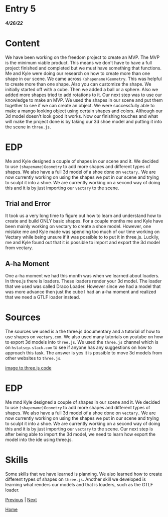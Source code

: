 # Entry 5
##### 4/26/22

# Content
We have been working on the freedom project to create an MVP. The MVP is the minimum viable product. This means we don't have to have a full project finished
and completed but we must have something that functions. Me and Kyle were doing our research on how to create more than one shape in our scene. We came across `(shapename)Geometry`.
This was helpful to create more than one shape. Also you can customize the shape. We initially started off with a cube. Then we added a ball or a sphere. Also we added more shapes tried to add rotations to it. 
Our next step was to use our knowledge to make an MVP. We used the shapes in our scene and put them together to see if we can create an object. We were successfully able to make 
a mango looking object using certain shapes and colors. Although our 3d model doesn't look good it works. Now our finishing touches and what will make the project done is by taking our 3d shoe model and putting it into
the scene in `three.js`.

# EDP
Me and Kyle designed a couple of shapes in our scene and it. We decided to use `(shapename)Geometry` to add more shapes and different types of shapes. We also have a full 3d model of a shoe done on `vectary.`
We are now currently working on using the shapes we put in our scene and trying to sculpt it into a shoe. We are currently working on a second way of doing this and it is by just importing our `vectary` to the scene.

## Trial and Error
It took us a very long time to figure out how to learn and understand how to create and build ONLY basic shapes. For a couple months me and Kyle have been mainly working on vectary to create a shoe model. However, one mistake me and Kyle made was spending too much of our time working on Vectary while being unsure if it was possible to to put it in three.js. Luckily, me and Kyle found out that it is possible to import and export the 3d model from vectary. 

## A-ha Moment
One a-ha moment we had this month was when we learned about loaders. In three.js there is loaders. These loaders render your 3d model. The loader that we used was called Draco Loader. However since we had a model that was more advance then just the cube I had an a-ha moment and realized that we need a GTLF loader instead. 


# Sources 
The sources we used is a the three.js documentary and a tutorial of how to use shapes on `vectary.com`. We also used many tutorials on youtube on how to export 3d models into `three.js`.
We used the `three.js` channel which is on `hstatsep.slack.com` to see if anyone has any suggestions on how to approach this task. The answer is yes it is possible to move 3d models from other websites to `three.js`.




[image to three.js code](picture.png)


# EDP
Me mnd Kyle designed a couple of shapes in our scene and it. We decided to use `(shapename)Geometry` to add more shapes and different types of shapes. We also have a full 3d model of a shoe done on `vectary.`
We are now currently working on using the shapes we put in our scene and trying to sculpt it into a shoe. We are currently working on a second way of doing this and it is by just importing our `vectary` to the scene. Our next step is after being able to 
import the 3d model, we need to learn how export the model into the ide using three.js. 


# Skills 
Some skills that we have learned is planning. We also learned how to create different types of shapes on `three.js`. Another skill we developed is learning what renders our models and that is loaders, such as the GTLF loader. 


[Previous](entry04.md) | [Next](entry06.md)

[Home](../README.md)


